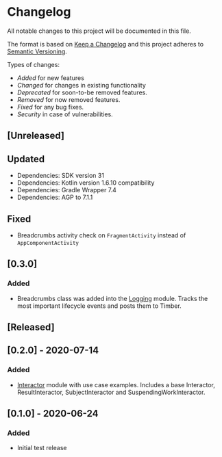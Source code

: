 # Changelog
All notable changes to this project will be documented in this file.

The format is based on [Keep a Changelog](http://keepachangelog.com/en/1.0.0/)
and this project adheres to [Semantic Versioning](http://semver.org/spec/v2.0.0.html).

Types of changes:
- *Added* for new features
- *Changed* for changes in existing functionality
- *Deprecated* for soon-to-be removed features.
- *Removed* for now removed features.
- *Fixed* for any bug fixes.
- *Security* in case of vulnerabilities.

## [Unreleased]

## Updated
- Dependencies: SDK version 31
- Dependencies: Kotlin version 1.6.10 compatibility 
- Dependencies: Gradle Wrapper 7.4
- Dependencies: AGP to 7.1.1

## Fixed
- Breadcrumbs activity check on `FragmentActivity` instead of `AppComponentActivity`

## [0.3.0]
### Added
- Breadcrumbs class was added into the [Logging](./logging) module. Tracks the most important lifecycle events and posts them to Timber.

## [Released]
## [0.2.0] - 2020-07-14
### Added
- [Interactor](./interactor) module with use case examples. Includes a base Interactor, ResultInteractor, SubjectInteractor and SuspendingWorkInteractor.

## [0.1.0] - 2020-06-24
### Added
- Initial test release
